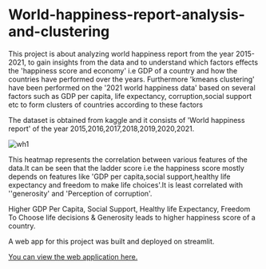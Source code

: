 # World-happiness-report-analysis-and-clustering

This project is about analyzing world happiness report from the year 2015-2021, to gain insights from the data and to understand which factors effects the 'happiness score and economy' i.e GDP of a country and how the countries have performed over the years. Furthermore 'kmeans clustering' have been performed on the '2021 world happiness data' based on several factors such as GDP per capita, life expectancy, corruption,social support etc to form clusters of countries according to these factors

The dataset is obtained from kaggle and it consists of 'World happiness report' of the year 2015,2016,2017,2018,2019,2020,2021.


![wh1](https://user-images.githubusercontent.com/62187533/121950988-f929ca80-cd77-11eb-8aaf-77b00553b8b8.png)

This heatmap represents the correlation between various features of the data.It can be seen that the ladder score i.e the happiness score mostly depends on features like 'GDP per capita,social support,healthy life expectancy and freedom to make life choices'.It is least correlated with ''generosity' and 'Perception of corruption'.

Higher GDP Per Capita, Social Support, Healthy life Expectancy, Freedom To Choose life decisions & Generosity leads to higher happiness score of a country.

A web app for this project was built and deployed on streamlit.

[You can view the web application here.](https://share.streamlit.io/varunsh20/world-happiness-report-analysis-and-clustering/main/app.py)


